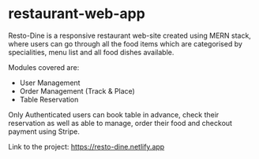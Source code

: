 # restaurant-web-app

Resto-Dine is a responsive restaurant web-site created using MERN stack, where users can go through all the food items which are categorised by specialities, menu list and all food dishes available.

Modules covered are:
- User Management
- Order Management (Track & Place)
- Table Reservation

Only Authenticated users can book table in advance, check their reservation as well as able to manage, order their food and checkout payment using Stripe.

Link to the project: https://resto-dine.netlify.app
